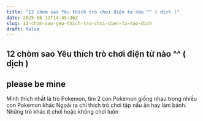 ```yaml
---
title: "12 chòm sao Yêu thích trò chơi điện tử nào ^^ ( dịch )"
date: 2025-06-12T14:45:36Z
slug: 12-chom-sao-yeu-thich-tro-choi-dien-tu-nao-dich
draft: false
---
```


## 12 chòm sao Yêu thích trò chơi điện tử nào ^^ ( dịch )

## please be mine

Mình thích nhất là trò Pokemon, tìm 2 con Pokemon giống nhau trong nhiều con Pokemon khác
Ngoài ra chỉ thích trò chơi tập nấu ăn hay làm bánh. Những trò khác ít chơi hoặc không chơi luôn